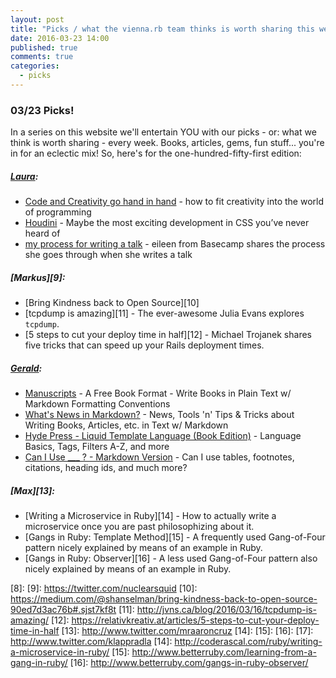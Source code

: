 ```yaml
---
layout: post
title: "Picks / what the vienna.rb team thinks is worth sharing this week"
date: 2016-03-23 14:00
published: true
comments: true
categories:
  - picks
---
```


### 03/23 Picks!

In a series on this website we'll entertain YOU with our picks - or: what we think is worth sharing - every week.
Books, articles, gems, fun stuff... you're in for an eclectic mix! So, here's for the one-hundred-fifty-first edition:

##### [Laura][1]:
- [Code and Creativity go hand in hand][2] - how to fit creativity into the world of programming
- [Houdini][3] - Maybe the most exciting development in CSS you’ve never heard of
- [my process for writing a talk][4] - eileen from Basecamp shares the process she goes through when she writes a talk

##### [Markus][9]:
- [Bring Kindness back to Open Source][10]
- [tcpdump is amazing][11] - The ever-awesome Julia Evans explores `tcpdump`.
- [5 steps to cut your deploy time in half][12] - Michael Trojanek shares five tricks that can speed up your Rails deployment times.

##### [Gerald](https://twitter.com/viennahtml):
- [Manuscripts](http://manuscripts.github.io) - A Free Book Format - Write Books in Plain Text w/ Markdown Formatting Conventions
- [What's News in Markdown?](https://twitter.com/manuscriptsnews) - News, Tools 'n' Tips & Tricks about Writing Books, Articles, etc. in Text w/ Markdown
- [Hyde Press - Liquid Template Language (Book Edition)](http://hydepress.github.io/liquid) - Language Basics, Tags, Filters A-Z, and more
- [Can I Use ___ ? - Markdown Version](http://manuscripts.github.io/markdown-can-i-use) - Can I use tables, footnotes, citations, heading ids, and much more?

##### [Max][13]:
- [Writing a Microservice in Ruby][14] - How to actually write a microservice once you are past philosophizing about it.
- [Gangs in Ruby: Template Method][15] - A frequently used Gang-of-Four pattern nicely explained by means of an example in Ruby.
- [Gangs in Ruby: Observer][16] - A less used Gang-of-Four pattern also nicely explained by means of an example in Ruby.

[1]: http://www.twitter.com/alicetragedy
[2]: https://medium.com/@cattsmall/code-and-creativity-go-hand-in-hand-bb53f25da7a6
[3]: https://www.smashingmagazine.com/2016/03/houdini-maybe-the-most-exciting-development-in-css-youve-never-heard-of/
[4]: http://eileencodes.com/posts/my-process-for-writing-a-talk/
[5]: https://twitter.com/senorhuidobro
[6]:
[7]:
[8]:
[9]: https://twitter.com/nuclearsquid
[10]: https://medium.com/@shanselman/bring-kindness-back-to-open-source-90ed7d3ac76b#.sjst7kf8t
[11]: http://jvns.ca/blog/2016/03/16/tcpdump-is-amazing/
[12]: https://relativkreativ.at/articles/5-steps-to-cut-your-deploy-time-in-half
[13]: http://www.twitter.com/mraaroncruz
[14]:
[15]:
[16]:
[17]: http://www.twitter.com/klappradla
[14]: http://coderascal.com/ruby/writing-a-microservice-in-ruby/
[15]: http://www.betterruby.com/learning-from-a-gang-in-ruby/
[16]: http://www.betterruby.com/gangs-in-ruby-observer/
